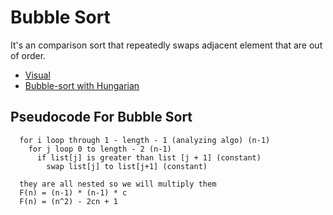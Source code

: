 # Bubble Sort

It's an comparison sort that repeatedly swaps adjacent element that are out of order.

* [Visual](https://visualgo.net/en/sorting)
* [Bubble-sort with Hungarian](https://www.youtube.com/watch?v=lyZQPjUT5B4)

## Pseudocode For Bubble Sort

```
  for i loop through 1 - length - 1 (analyzing algo) (n-1)
    for j loop 0 to length - 2 (n-1)
      if list[j] is greater than list [j + 1] (constant)
        swap list[j] to list[j+1] (constant)

  they are all nested so we will multiply them 
  F(n) = (n-1) * (n-1) * c
  F(n) = (n^2) - 2cn + 1
```